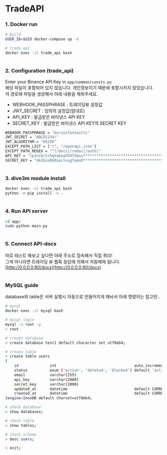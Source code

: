 # TradeAPI

### 1. Docker run
```bash
# build
USER_ID=$UID docker-compose up -d

# trade_api
docker exec -it trade_api bash
```
  
#
### 2. Configuration (trade_api)
Enter your Binance API Key in `app/common/consts.py`  
해당 파일이 포함되어 있지 않습니다. 개인정보이기 때문에 포함시키지 않았습니다.  
저 경로에 파일을 생성해서 아래 내용을 채워주세요.  
- WEBHOOK_PASSPHRASE : 트레이딩뷰 설정값
- JWT_SECRET : 임의의 설정값(맘대로)
- API_KEY : 발급받은 바이낸스 API KEY
- SECRET_KEY : 발급받은 바이낸스 API KEY의 SECRET KEY
```bash
WEBHOOK_PASSPHRASE = "boraisfantastic"
JWT_SECRET = "ABCD1234!"
JWT_ALGORITHM = "HS256"
EXCEPT_PATH_LIST = ["/", "/openapi.json"]
EXCEPT_PATH_REGEX = "^(/docs|/redoc|/auth)"
API_KEY = "lpJnCbctrhqVaboaFD4fXmnu****************************************"
SECRET_KEY = "dkIEsoRbRzeLlvugfumuD*******************************************"
```
#
### 3. dive3m module install
```bash
docker exec -it trade_api bash
python -m pip install -e .
```   
#
### 4. Run API server
```bash
cd app/
sudo python main.py
```
#
### 5. Connect API-docs
따로 테스트 해보고 싶다면 아래 주소로 접속해서 직접 쿼리!  
그게 아니라면 트레이딩 뷰 웹훅 응답에 의해서 자동매매 됩니다.  
[http://0.0.0.0:80/docs](http://0.0.0.0:80/docs)
#
### MySQL guide
database와 table은 서버 실행시 자동으로 만들어지게 해놔서 아래 명령어는 참고만..
```bash
# mysql
docker exec -it mysql bash
```

```bash
# mysql login
mysql -u root -p
> root

# create database
> create database test1 default character set utf8mb4;

# create table
> create table users
(
    id              int                                   auto_increment            primary key,
    status          enum ('active', 'deleted', 'blocked') default 'active'          not null,
    email           varchar(255)                                                    null,
    api_key         varchar(2000)                                                   null,
    secret_key      varchar(2000)                                                   null,
    updated_at      datetime                              default CURRENT_TIMESTAMP not null on update CURRENT_TIMESTAMP,
    created_at      datetime                              default CURRENT_TIMESTAMP not null
)engine=InnoDB default charset=utf8mb4;

# check database
> show databases;

# check table
> show tables;

# check schema
> desc users;

> exit;
```
